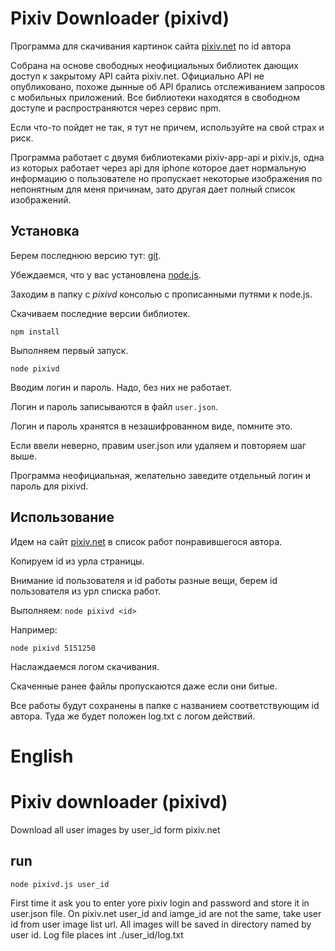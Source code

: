 # Pixiv Downloader (pixivd)

Программа для скачивания картинок сайта [pixiv.net](https://www.pixiv.net) по id автора

Собрана на основе свободных неофициальных библиотек дающих доступ к закрытому API сайта pixiv.net. Официально API не опубликовано, похоже дынные об API брались отслеживанием запросов с мобильных приложений. Все библиотеки находятся в свободном доступе и распространяются через сервис npm.

Если что-то пойдет не так, я тут не причем, используйте на свой страх и риск.

Программа работает с двумя библиотеками pixiv-app-api и pixiv.js, одна из которых работает через api для iphone которое дает нормальную информацию о пользователе но пропускает некоторые изображения по непонятным для меня причинам, зато другая дает полный список изображений.

## Установка

Берем последнюю версию тут: [git](https://github.com/MrGobus/pixivd).

Убеждаемся, что у вас установлена [node.js](https://nodejs.org/en/).

Заходим в папку с *pixivd* консолью с прописанными путями к node.js.

Скачиваем последние версии библиотек.

```
npm install
```

Выполняем первый запуск.

```
node pixivd
```

Вводим логин и пароль. Надо, без них не работает.

Логин и пароль записываются в файл ```user.json```.

Логин и пароль хранятся в незашифрованном виде, помните это.

Если ввели неверно, правим user.json или удаляем и повторяем шаг выше.

Программа неофициальная, желательно заведите отдельный логин и пароль для pixivd.

## Использование

Идем на сайт [pixiv.net](https://www.pixiv.net) в список работ понравившегося автора.

Копируем id из урла страницы.

Внимание id пользователя и id работы разные вещи, берем id пользователя из урл списка работ.

Выполняем: ```node pixivd <id>```

Например:

```
node pixivd 5151250
```

Наслаждаемся логом скачивания.

Скаченные ранее файлы пропускаются даже если они битые.

Все работы будут сохранены в папке с названием соответствующим id автора. Туда же будет положен log.txt с логом действий.

# English

# Pixiv downloader (pixivd)

Download all user images by user_id form pixiv.net

## run

```
node pixivd.js user_id
```

First time it ask you to enter yore pixiv login and password and store it in user.json file.
On pixiv.net user_id and iamge_id are not the same, take user id from user image list url.
All images will be saved in directory named by user id.
Log file places int ./user_id/log.txt
